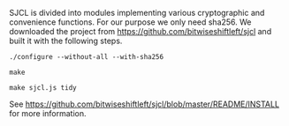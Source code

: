 SJCL is divided into modules implementing various cryptographic and
convenience functions. For our purpose we only need sha256.
We downloaded the project from
https://github.com/bitwiseshiftleft/sjcl
and built it with the following steps.

`./configure --without-all --with-sha256`

`make`

`make sjcl.js tidy`

See
https://github.com/bitwiseshiftleft/sjcl/blob/master/README/INSTALL
for more information.